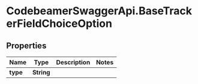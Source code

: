 # CodebeamerSwaggerApi.BaseTrackerFieldChoiceOption

## Properties
Name | Type | Description | Notes
------------ | ------------- | ------------- | -------------
**type** | **String** |  | 
